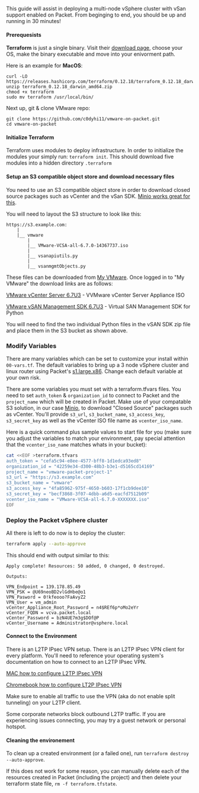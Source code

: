 <!-- <meta>
{
    "title":"VMware on Packet",
    "description":"Deploying a multi-node vSphere cluster with vSan enabled in 30 minutes!",
    "tag":["VMware", "ESXi", "vSphere", "vSan"],
    "seo-title": "VMware on Packet - Packet Technical Guides",
    "seo-description": "Deploying a multi-node vSphere cluster with vSan enabled in 30 minutes!",
    "og-title": "VMware on Packet",
    "og-description":"Deploying a multi-node vSphere cluster with vSan enabled in 30 minutes!"
}
</meta> -->

This guide will assist in deploying a multi-node vSphere cluster with vSan support enabled on Packet. From beginging to end, you should be up and running in 30 minutes!

#### Prerequesists

**Terraform** is just a single binary. Visit their [download page](https://www.terraform.io/downloads.html), choose your OS, make the binary executable and move into your enivorment path.

Here is an example for **MacOS**:

````
curl -LO https://releases.hashicorp.com/terraform/0.12.18/terraform_0.12.18_darwin_amd64.zip
unzip terraform_0.12.18_darwin_amd64.zip
chmod +x terraform
sudo mv terraform /usr/local/bin/
````

Next up, git & clone VMware repo:

````
git clone https://github.com/c0dyhi11/vmware-on-packet.git
cd vmware-on-packet
````

#### Initialize Terraform

Terraform uses modules to deploy infrastructure. In order to initialize the modules your simply run: `terraform init`. This should download five modules into a hidden directory `.terraform`

#### Setup an S3 compatible object store and download necessary files

You need to use an S3 compatible object store in order to download closed source packages such as vCenter and the vSan SDK. [Minio works great for this](https://www.packet.com/resources/guides/minio/).

You will need to layout the S3 structure to look like this:

````
https://s3.example.com:
    |
    |__ vmware
        |
        |__ VMware-VCSA-all-6.7.0-14367737.iso
        |
        |__ vsanapiutils.py
        |
        |__ vsanmgmtObjects.py
````

These files can be downloaded from [My VMware](http://my.vmware.com/). Once logged in to "My VMware" the download links are as follows:

[VMware vCenter Server 6.7U3](https://my.vmware.com/group/vmware/details?downloadGroup=VC67U3B&productId=742&rPId=40665) - VVMware vCenter Server Appliance ISO

[VMware vSAN Management SDK 6.7U3](https://my.vmware.com/group/vmware/details?downloadGroup=VSAN-MGMT-SDK67U3&productId=734) - Virtual SAN Management SDK for Python

You will need to find the two individual Python files in the vSAN SDK zip file and place them in the S3 bucket as shown above.

### Modify Variables

There are many variables which can be set to customize your install within `00-vars.tf`. The default variables to bring up a 3 node vSphere cluster and linux router using Packet's [s1.large.x86](https://www.packet.com/cloud/servers/s1-large/). Change each default variable at your own risk.

There are some variables you must set with a terraform.tfvars files. You need to set `auth_token` & `organization_id` to connect to Packet and the `project_name` which will be created in Packet. Make use of your compatable S3 solution, in our case [Minio](https://www.packet.com/resources/guides/minio/), to download "Closed Source" packages such as vCenter. You'll provide `s3_url`, `s3_bucket_name`, `s3_access_key`, `s3_secret_key` as well as the vCenter ISO file name as `vcenter_iso_name`.

Here is a quick command plus sample values to start file for you (make sure you adjust the variables to match your environment, pay special attention that the `vcenter_iso_name` matches whats in your bucket):
```bash
cat <<EOF >terraform.tfvars
auth_token = "cefa5c94-e8ee-4577-bff8-1d1edca93ed8"
organization_id = "42259e34-d300-48b3-b3e1-d5165cd14169"
project_name = "vmware-packet-project-1"
s3_url = "https://s3.example.com"
s3_bucket_name = "vmware"
s3_access_key = "4fa85962-975f-4650-b603-17f1cb9dee10"
s3_secret_key = "becf3868-3f07-4dbb-a6d5-eacfd7512b09"
vcenter_iso_name = "VMware-VCSA-all-6.7.0-XXXXXXX.iso"
EOF
```


### Deploy the Packet vSphere cluster

All there is left to do now is to deploy the cluster:
```bash
terraform apply --auto-approve
```
This should end with output similar to this:
```
Apply complete! Resources: 50 added, 0 changed, 0 destroyed.

Outputs:

VPN_Endpoint = 139.178.85.49
VPN_PSK = @U69neoBD2vlGdHbe@o1
VPN_Pasword = 0!kfeooo?FaAvyZ2
VPN_User = vm_admin
vCenter_Appliance_Root_Password = n4$REf6p*oMo2eYr
vCenter_FQDN = vcva.packet.local
vCenter_Password = bzN4UE7m3g$DOf@P
vCenter_Username = Administrator@vsphere.local
```

#### Connect to the Environment

There is an L2TP IPsec VPN setup. There is an L2TP IPsec VPN client for every platform. You'll need to reference your operating system's documentation on how to connect to an L2TP IPsec VPN.

[MAC how to configure L2TP IPsec VPN](https://support.apple.com/guide/mac-help/set-up-a-vpn-connection-on-mac-mchlp2963/mac)

[Chromebook how to configure LT2P IPsec VPN](https://support.google.com/chromebook/answer/1282338?hl=en)

Make sure to enable all traffic to use the VPN (aka do not enable split tunneling) on your L2TP client.

Some corporate networks block outbound L2TP traffic. If you are experiencing issues connecting, you may try a guest network or personal hotspot.


#### Cleaning the environement
To clean up a created environment (or a failed one), run `terraform destroy --auto-approve`.

If this does not work for some reason, you can manually delete each of the resources created in Packet (including the project) and then delete your terraform state file, `rm -f terraform.tfstate`.


